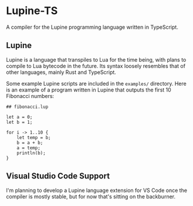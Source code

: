 # Lupine-TS

A compiler for the Lupine programming language written in TypeScript.

## Lupine

Lupine is a language that transpiles to Lua for the time being, with plans to compile to Lua bytecode in the future. Its syntax loosely resembles that of other languages, mainly Rust and TypeScript.

Some example Lupine scripts are included in the `examples/` directory. Here is an example of a program written in Lupine that outputs the first 10 Fibonacci numbers:
```lup
## fibonacci.lup

let a = 0;
let b = 1;

for i -> 1..10 {
	let temp = b;
	b = a + b;
	a = temp;
	println(b);
}
```



## Visual Studio Code Support
I'm planning to develop a Lupine language extension for VS Code once the compiler is mostly stable, but for now that's sitting on the backburner.

